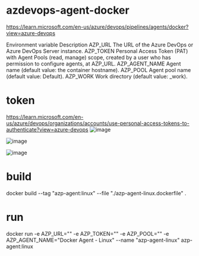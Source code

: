# azdevops-agent-docker

https://learn.microsoft.com/en-us/azure/devops/pipelines/agents/docker?view=azure-devops 

Environment variable	Description
AZP_URL	The URL of the Azure DevOps or Azure DevOps Server instance.
AZP_TOKEN	Personal Access Token (PAT) with Agent Pools (read, manage) scope, created by a user who has permission to configure agents, at AZP_URL.
AZP_AGENT_NAME	Agent name (default value: the container hostname).
AZP_POOL	Agent pool name (default value: Default).
AZP_WORK	Work directory (default value: _work).

# token
https://learn.microsoft.com/en-us/azure/devops/organizations/accounts/use-personal-access-tokens-to-authenticate?view=azure-devops 
![image](https://github.com/Alfonsoaz01/azdevops-agent-docker/assets/91730802/d9249f35-8bb5-4f74-b96b-a80f5fea3a26)

![image](https://github.com/Alfonsoaz01/azdevops-agent-docker/assets/91730802/cf25bfb3-0693-4838-817d-d75701b7095b)


![image](https://github.com/Alfonsoaz01/azdevops-agent-docker/assets/91730802/218e0acc-eb24-4587-8e86-8926e36700f2)



# build

docker build --tag "azp-agent:linux" --file "./azp-agent-linux.dockerfile" . 

# run
docker run -e AZP_URL="<Azure DevOps instance>" -e AZP_TOKEN="<Personal Access Token>" -e AZP_POOL="<Agent Pool Name>" -e AZP_AGENT_NAME="Docker Agent - Linux" --name "azp-agent-linux" azp-agent:linux 
